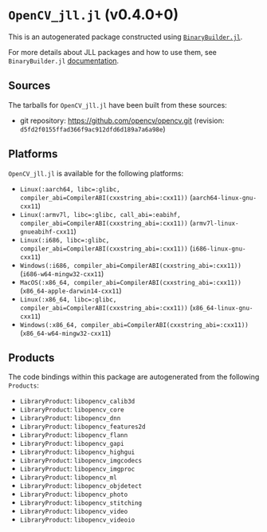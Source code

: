 # `OpenCV_jll.jl` (v0.4.0+0)

This is an autogenerated package constructed using [`BinaryBuilder.jl`](https://github.com/JuliaPackaging/BinaryBuilder.jl).

For more details about JLL packages and how to use them, see `BinaryBuilder.jl` [documentation](https://juliapackaging.github.io/BinaryBuilder.jl/dev/jll/).

## Sources

The tarballs for `OpenCV_jll.jl` have been built from these sources:

* git repository: https://github.com/opencv/opencv.git (revision: `d5fd2f0155ffad366f9ac912dfd6d189a7a6a98e`)

## Platforms

`OpenCV_jll.jl` is available for the following platforms:

* `Linux(:aarch64, libc=:glibc, compiler_abi=CompilerABI(cxxstring_abi=:cxx11))` (`aarch64-linux-gnu-cxx11`)
* `Linux(:armv7l, libc=:glibc, call_abi=:eabihf, compiler_abi=CompilerABI(cxxstring_abi=:cxx11))` (`armv7l-linux-gnueabihf-cxx11`)
* `Linux(:i686, libc=:glibc, compiler_abi=CompilerABI(cxxstring_abi=:cxx11))` (`i686-linux-gnu-cxx11`)
* `Windows(:i686, compiler_abi=CompilerABI(cxxstring_abi=:cxx11))` (`i686-w64-mingw32-cxx11`)
* `MacOS(:x86_64, compiler_abi=CompilerABI(cxxstring_abi=:cxx11))` (`x86_64-apple-darwin14-cxx11`)
* `Linux(:x86_64, libc=:glibc, compiler_abi=CompilerABI(cxxstring_abi=:cxx11))` (`x86_64-linux-gnu-cxx11`)
* `Windows(:x86_64, compiler_abi=CompilerABI(cxxstring_abi=:cxx11))` (`x86_64-w64-mingw32-cxx11`)

## Products

The code bindings within this package are autogenerated from the following `Products`:

* `LibraryProduct`: `libopencv_calib3d`
* `LibraryProduct`: `libopencv_core`
* `LibraryProduct`: `libopencv_dnn`
* `LibraryProduct`: `libopencv_features2d`
* `LibraryProduct`: `libopencv_flann`
* `LibraryProduct`: `libopencv_gapi`
* `LibraryProduct`: `libopencv_highgui`
* `LibraryProduct`: `libopencv_imgcodecs`
* `LibraryProduct`: `libopencv_imgproc`
* `LibraryProduct`: `libopencv_ml`
* `LibraryProduct`: `libopencv_objdetect`
* `LibraryProduct`: `libopencv_photo`
* `LibraryProduct`: `libopencv_stitching`
* `LibraryProduct`: `libopencv_video`
* `LibraryProduct`: `libopencv_videoio`
